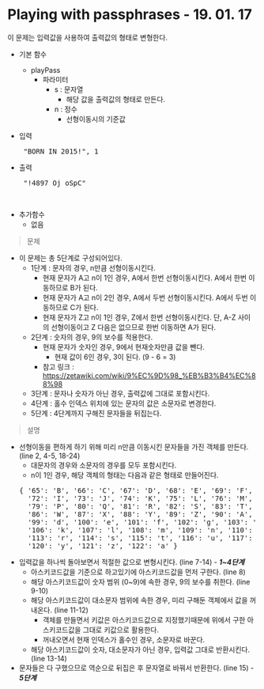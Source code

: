 # Playing with passphrases - 19. 01. 17

이 문제는 입력값을 사용하여 출력값의 형태로 변형한다.

- 기본 함수
  - playPass
    - 파라미터
      - s : 문자열
        - 해당 값을 출력값의 형태로 만든다.
      - n : 정수
        - 선형이동시의 기준값

- 입력 <br>
  <pre> "BORN IN 2015!", 1 </pre>
 
- 출력 <br>
   <pre> "!4897 Oj oSpC" </pre>

<br>

- 추가함수
  - 없음

> 문제
  - 이 문제는 총 5단계로 구성되어있다.
    - 1단계 : 문자의 경우, n만큼 선형이동시킨다.
      - 현재 문자가 A고 n이 1인 경우, A에서 한번 선형이동시킨다. A에서 한번 이동하므로 B가 된다.
      - 현재 문자가 A고 n이 2인 경우, A에서 두번 선형이동시킨다. A에서 두번 이동하므로 C가 된다.
      - 현재 문자가 Z고 n이 1인 경우, Z에서 한번 선형이동시킨다. 단, A-Z 사이의 선형이동이고 Z 다음은 없으므로 한번 이동하면 A가 된다.
    - 2단계 : 숫자의 경우, 9의 보수를 적용한다.
      - 현재 문자가 숫자인 경우, 9에서 현재숫자만큼 값을 뺀다.
        - 현재 값이 6인 경우, 3이 된다. (9 - 6 = 3)
      - 참고 링크 : https://zetawiki.com/wiki/9%EC%9D%98_%EB%B3%B4%EC%88%98
    - 3단계 : 문자나 숫자가 아닌 경우, 출력값에 그대로 포함시킨다.
    - 4단계 : 홀수 인덱스 위치에 있는 문자의 값은 소문자로 변경한다.
    - 5단계 : 4단계까지 구해진 문자들을 뒤집는다.

> 설명
  - 선형이동을 편하게 하기 위해 미리 n만큼 이동시킨 문자들을 가진 객체를 만든다. (line 2, 4-5, 18-24)
    - 대문자의 경우와 소문자의 경우를 모두 포함시킨다.
    - n이 1인 경우, 해당 객체의 형태는 다음과 같은 형태로 만들어진다.
    <pre>
    { '65': 'B', '66': 'C', '67': 'D', '68': 'E', '69': 'F', '70': 'G', '71': 'H',
      '72': 'I', '73': 'J', '74': 'K', '75': 'L', '76': 'M', '77': 'N', '78': 'O',
      '79': 'P', '80': 'Q', '81': 'R', '82': 'S', '83': 'T', '84': 'U', '85': 'V',
      '86': 'W', '87': 'X', '88': 'Y', '89': 'Z', '90': 'A', '97': 'b', '98': 'c',
      '99': 'd', '100': 'e', '101': 'f', '102': 'g', '103': 'h', '104': 'i', '105': 'j',
      '106': 'k', '107': 'l', '108': 'm', '109': 'n', '110': 'o', '111': 'p', '112': 'q',
      '113': 'r', '114': 's', '115': 't', '116': 'u', '117': 'v', '118': 'w', '119': 'x',
      '120': 'y', '121': 'z', '122': 'a' }
    </pre>
  - 입력값을 하나씩 돌아보면서 적절한 값으로 변형시킨다. (line 7-14) - ___1~4단계___
    - 아스키코드값을 기준으로 하고있기에 아스키코드값을 먼저 구한다. (line 8)
    - 해당 아스키코드값이 숫자 범위 (0~9)에 속한 경우, 9의 보수를 취한다. (line 9-10)
    - 해당 아스키코드값이 대소문자 범위에 속한 경우, 미리 구해둔 객체에서 값을 꺼내온다. (line 11-12)
      - 객체를 만들면서 키값은 아스키코드값으로 지정했기때문에 위에서 구한 아스키코드값을 그대로 키값으로 활용한다.
      - 꺼내오면서 현재 인덱스가 홀수인 경우, 소문자로 바꾼다.
    - 해당 아스키코드값이 숫자, 대소문자가 아닌 경우, 입력값 그대로 반환시킨다. (line 13-14)
  - 문자들은 다 구했으므로 역순으로 뒤집은 후 문자열로 바꿔서 반환한다. (line 15) - ___5단계___